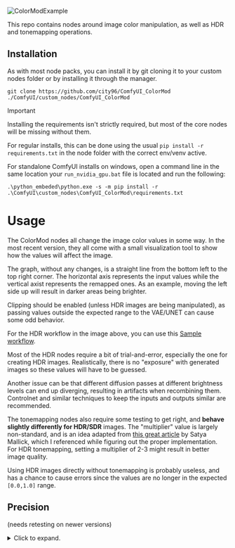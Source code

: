 ![ColorModExample](https://github.com/city96/ComfyUI_ColorMod/assets/125218114/3be66a59-46df-46a6-bbcf-ac05142442ec)

This repo contains nodes around image color manipulation, as well as HDR and tonemapping operations.

## Installation

As with most node packs, you can install it by git cloning it to your custom nodes folder or by installing it through the manager.
```
git clone https://github.com/city96/ComfyUI_ColorMod ./ComfyUI/custom_nodes/ComfyUI_ColorMod
```

> [!IMPORTANT]  
> Installing the requirements isn't strictly required, but most of the core nodes will be missing without them.

For regular installs, this can be done using the usual `pip install -r requirements.txt` in the node folder with the correct env/venv active.

For standalone ComfyUI installs on windows, open a command line in the same location your `run_nvidia_gpu.bat` file is located and run the following:
```
.\python_embeded\python.exe -s -m pip install -r .\ComfyUI\custom_nodes\ComfyUI_ColorMod\requirements.txt
```

# Usage

The ColorMod nodes all change the image color values in some way. In the most recent version, they all come with a small visualization tool to show how the values will affect the image.

The graph, without any changes, is a straight line from the bottom left to the top right corner. The horizontal axis represents the input values while the vertical axist represents the remapped ones. As an example, moving the left side up will result in darker areas being brighter.

Clipping should be enabled (unless HDR images are being manipulated), as passing values outside the expected range to the VAE/UNET can cause some odd behavior. 


For the HDR workflow in the image above, you can use this [Sample workflow](https://github.com/city96/ComfyUI_ColorMod/files/14913017/ColorModNarrowWF.json).

Most of the HDR nodes require a bit of trial-and-error, especially the one for creating HDR images. Realistically, there is no "exposure" with generated images so these values will have to be guessed.

Another issue can be that different diffusion passes at different brightness levels can end up diverging, resulting in artifacts when recombining them. Controlnet and similar techniques to keep the inputs and outputs similar are recommended.

The tonemapping nodes also require some testing to get right, and **behave slightly differently for HDR/SDR** images. The "multiplier" value is largely non-standard, and is an idea adapted from [this great article](https://learnopencv.com/high-dynamic-range-hdr-imaging-using-opencv-cpp-python/) by Satya Mallick, which I referenced while figuring out the proper implementation. For HDR tonemapping, setting a multiplier of 2-3 might result in better image quality.

Using HDR images directly without tonemapping is probably useless, and has a chance to cause errors since the values are no longer in the expected `[0.0,1.0]` range.

## Precision

(needs retesting on newer versions)

<details>
<summary>Click to expand.</summary>

## VAE

After I added the node to load images in 16 bit precision, I could test how much gets lost when doing a single VAE encode -> VAE decode pass. The added noise makes it hard to see on a histogram, so I just ran a very agressive edge-detect to highlight any banding.

From top to bottom:
- `N16` = Native 16 bit gradient, 2048 wide, every column a different color. Not encoded.
- `FP32` = `N16` as the input image, `--fp32-vae` launch arg
- `FP16` = `N16` as the input image, `--fp16-vae` launch arg
- `BF16` = `N16` as the input image, `--bf16-vae` launch arg ([default on 20XX cards and up](https://github.com/comfyanonymous/ComfyUI/commit/b8c7c770d3259543af35acfc45608449b3bc6caa))
- `N8` = Native 8 bit gradient, 2048 wide with 256 different colors. Not encoded.

### ft-mse-840000.ckpt
I accidentally cropped the bottom edge off of `FP32`, hence the lack of noise there.

![vae840k](https://github.com/city96/ComfyUI_ColorMod/assets/125218114/f1a0a14b-eb49-4636-b176-a1613f3734ce)

### sdxl_v0.9.safetensors
Had to use the [FP16 VAE](https://huggingface.co/madebyollin/sdxl-vae-fp16-fix) for the FP16 test.

![vaeXL](https://github.com/city96/ComfyUI_ColorMod/assets/125218114/8ce9e157-681a-4054-ab4b-48468dfde984)

## UNET

(I need to re-test this part to rule out the VAE messing with the results - i.e. run fp32 VAE, pass a 16 bit image into the UNET to begin with, etc, etc.)

I ran a 8 bit gradient through the UNET at 99% denoise, then decoded it using `ft-mse-840000`. After this, I saved the output as a 16 bit PNG using the node in this pack.

The graph below shows the first two decimal digits after converting the image to [0-255]. There is no point in charting INT8 images, since they all end in zero. Here's what I think these results mean:

- The synthetic gradient was 2048 wide, with each column being `(column+1)/2048`% gray. The grouping mostly makes sense here.
- The FP32 VAE adds a bunch of noise, so the distribution ends up pretty even, though it does lean towards values ending in zero (probably due to being trained on 8bit images).
- The FP16 VAE seems to be similar to the synthetic one, maybe due to the lack of precision?
- The BF16 VAE apparently only has 7 bits of precision for the mantissa, so it's a pretty bad format to store the [0-1] VAE output in.

![graph_rem](https://github.com/city96/ComfyUI_ColorMod/assets/125218114/955fc9cc-943d-44a1-93a2-0c1c821f3d63)

*Or I might just be graphing weird float rounding errors. Who knows.*

</details>
